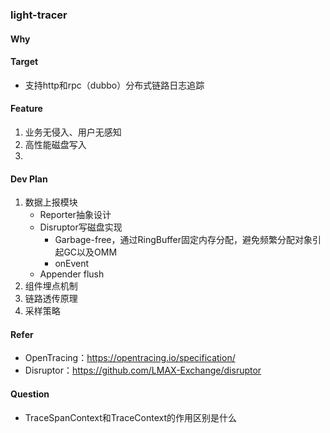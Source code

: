 ### light-tracer
#### Why

#### Target
- 支持http和rpc（dubbo）分布式链路日志追踪

#### Feature
1. 业务无侵入、用户无感知
2. 高性能磁盘写入
3. 

#### Dev Plan
1. 数据上报模块
    - Reporter抽象设计
    - Disruptor写磁盘实现
        - Garbage-free，通过RingBuffer固定内存分配，避免频繁分配对象引起GC以及OMM
        - onEvent
    - Appender flush
2. 组件埋点机制
3. 链路透传原理
4. 采样策略

#### Refer
- OpenTracing：https://opentracing.io/specification/
- Disruptor：https://github.com/LMAX-Exchange/disruptor


#### Question
- TraceSpanContext和TraceContext的作用区别是什么